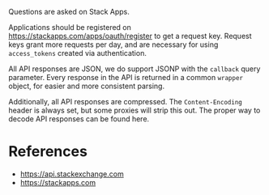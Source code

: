 
Questions are asked on Stack Apps.

Applications should be registered on https://stackapps.com/apps/oauth/register to get a request key. Request keys grant more requests per day, and are necessary for using `access_tokens` created via authentication.

All API responses are JSON, we do support JSONP with the `callback` query parameter. Every response in the API is returned in a common `wrapper` object, for easier and more consistent parsing.

Additionally, all API responses are compressed. The `Content-Encoding` header is always set, but some proxies will strip this out. The proper way to decode API responses can be found here.

# References
- https://api.stackexchange.com
- https://stackapps.com
